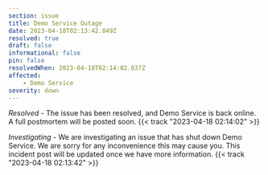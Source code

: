 ```yaml
---
section: issue
title: Demo Service Outage
date: 2023-04-18T02:13:42.849Z
resolved: true
draft: false
informational: false
pin: false
resolvedWhen: 2023-04-18T02:14:02.637Z
affected:
    - Demo Service
severity: down
---
```

*Resolved* - The issue has been resolved, and Demo Service is back online. A full postmortem will be posted soon. {{< track "2023-04-18 02:14:02" >}}

*Investigating* - We are investigating an issue that has shut down Demo Service. We are sorry for any inconvenience this may cause you. This incident post will be updated once we have more information. {{< track "2023-04-18 02:13:42" >}}